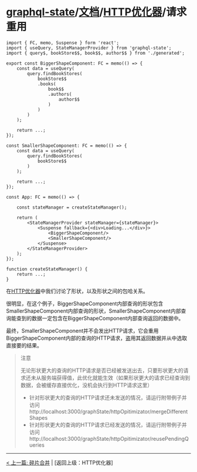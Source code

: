 # [graphql-state](https://github.com/babyfish-ct/graphql-state)/[文档](../README_zh_CN.md)/[HTTP优化器](./README_zh_CN.md)/请求重用

```
import { FC, memo, Suspense } form 'react';
import { useQuery, StateManagerProvider } from 'graphql-state';
import { query$, bookStore$$, book$$, author$$ } from './generated';

export const BiggerShapeComponent: FC = memo(() => {
    const data = useQuery(
        query.findBookStores(
            bookStore$$
            .books(
                book$$
                .authors(
                    author$$
                )
            )
        )
    ); 
    
    return ...;
});

const SmallerShapeComponent: FC = memo(() => {
    const data = useQuery(
        query.findBookStores(
            bookStore$$
        )
    ); 
    
    return ...;
});

const App: FC = memo(() => {

    const stateManager = createStateManager();
    
    return (
        <StateManagerProvider stateManager={stateManager}>
            <Suspense fallback={<div>Loading...</div>}>
                <BiggerShapeComponent/>
                <SmallerShapeComponent/>
            </Suspense>
        </StateManagerProvider>
    );
});

function createStateManager() {
    return ...;
}

```

在[HTTP优化器](./README_zh_CN.md)中我们讨论了形状，以及形状之间的包哈关系。

很明显，在这个例子，BiggerShapeComponent内部查询的形状包含SmallerShapeComponent内部查询的形状，SmallerShapeComponent内部查询能查到的数据一定包含在BiggerShapeComponent内部查询返回的数据中。

最终，SmallerShapeComponent并不会发出HTTP请求，它会重用BiggerShapeComponent内部的查询的HTTP请求，盗用其返回数据并从中选取直接要的结果。

> 注意
> 
> 无论形状更大的查询的HTTP请求是否已经被发送出去，只要形状更大的请求还未从服务端获得值，此优化就能生效（如果形状更大的请求已经查询到数据，会被缓存直接优化，没机会执行到HTTP请求这里）
> - 针对形状更大的查询的HTTP请求还未发送的情况，请运行附带例子并访问http://localhost:3000/graphState/httpOpitimizator/mergeDifferentShapes
> - 针对形状更大的查询的HTTP请求已经发送的情况，请运行附带例子并访问http://localhost:3000/graphState/httpOpitimizator/reusePendingQueries

-------------------------

[< 上一篇: 碎片合并](./merge-fragment_zh_CN.md) | [返回上级：HTTP优化器]
